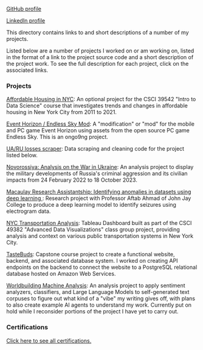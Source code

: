 [GitHub profile](https://github.com/JasonWu00)

[LinkedIn profile](https://www.linkedin.com/in/jasonwu00/)

This directory contains links to and short descriptions of a number of my projects.

Listed below are a number of projects I worked on or am working on, listed in the format of a link to the project source code and a short description of the project work. To see the full description for each project, click on the associated links.

### Projects

[Affordable Housing in NYC](https://jasonwu00.github.io/39542-research-project/): An optional project for the CSCI 39542 "Intro to Data Science" course that investigates trends and changes in affordable housing in New York City from 2011 to 2021.

[Event Horizon / Endless Sky Mod](https://jasonwu00.github.io/Event-Horizon-ES-Mod/): A "modification" or "mod" for the mobile and PC game Event Horizon using assets from the open source PC game Endless Sky. This is an ongo9ng project.

[UA/RU losses scraper](https://github.com/JasonWu00/ua-ru-losses-scraper): Data scraping and cleaning code for the project listed below.

[Novorossiya: Analysis on the War in Ukraine](https://github.com/JasonWu00/ua-ru-vehicle-losses/): An analysis project to display the military developments of Russia's criminal aggression and its civilian impacts from 24 February 2022 to 18 October 2023.

[Macaulay Research Assistantship: Identifying anomalies in datasets using deep learning ](https://github.com/JasonWu00/macaulay-anomaly-research): Research project with Professor Aftab Ahmad of John Jay College to produce a deep learning model to identify seizures using electrogram data.

[NYC Transportation Analysis](https://public.tableau.com/app/profile/rida.sohail/viz/NYCTransportationAnalysis/TEAM): Tableau Dashboard built as part of the CSCI 49382 "Advanced Data Visualizations" class group project, providing analysis and context on various public transportation systems in New York City.

[TasteBuds](https://github.com/csci-499-sp24/TasteBuds): Capstone course project to create a functional website, backend, and associated database system. I worked on creating API endpoints on the backend to connect the website to a PostgreSQL relational database hosted on Amazon Web Services.

[Worldbuilding Machine Analysis](https://github.com/JasonWu00/worldbuilding-machine-analysis): An analysis project to apply sentiment analyzers, classifiers, and Large Language Models to self-generated text corpuses to figure out what kind of a "vibe" my writing gives off, with plans to also create example AI agents to understand my work. Currently put on hold while I reconsider portions of the project I have yet to carry out.

### Certifications

[Click here to see all certifications.](https://github.com/JasonWu00/jasonwu00.github.io/tree/main/certifications)
